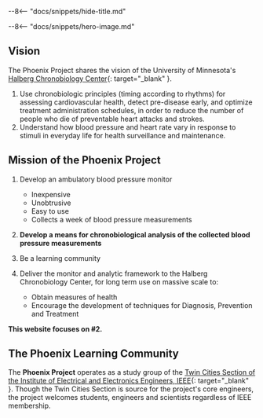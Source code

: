 --8<-- "docs/snippets/hide-title.md"

--8<-- "docs/snippets/hero-image.md"

## Vision

The Phoenix Project shares the vision of the University of Minnesota's [Halberg Chronobiology Center](https://halbergchronobiologycenter.umn.edu){: target="_blank" }.

1. Use chronobiologic principles (timing according to rhythms) for assessing cardiovascular health, detect pre-disease early, and optimize treatment administration schedules, in order to reduce the number of people who die of preventable heart attacks and strokes.
2. Understand how blood pressure and heart rate vary in response to stimuli in everyday life for health surveillance and maintenance.

## Mission of the Phoenix Project

1.  Develop an ambulatory blood pressure monitor

    * Inexpensive
    * Unobtrusive
    * Easy to use
    * Collects a week of blood pressure measurements

2. **Develop a means for chronobiological analysis of the collected blood pressure measurements**

3. Be a learning community

4. Deliver the monitor and analytic framework to the Halberg Chronobiology Center, for long term use on massive scale to:

    * Obtain measures of health
    * Encourage the development of techniques for Diagnosis, Prevention and Treatment

**This website focuses on #2.**

## The Phoenix Learning Community

The **Phoenix Project** operates as a study group of the [Twin Cities Section of the Institute of Electrical and Electronics Engineers, IEEE](https://tc-ieee.org){: target="_blank" }. Though the Twin Cities Section is source for the project's core engineers, the project welcomes students, engineers and scientists regardless of IEEE membership.
